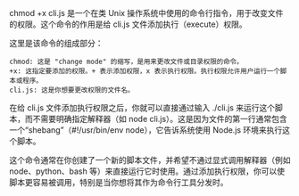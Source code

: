 chmod +x cli.js 是一个在类 Unix 操作系统中使用的命令行指令，用于改变文件的权限。这个命令的作用是给 cli.js 文件添加执行（execute）权限。

这里是该命令的组成部分：

    chmod: 这是 "change mode" 的缩写，是用来更改文件或目录权限的命令。
    +x: 这指定要添加的权限。+ 表示添加权限，x 表示执行权限。执行权限允许用户运行一个脚本或程序。
    cli.js: 这是你想要更改权限的文件名。

在给 cli.js 文件添加执行权限之后，你就可以直接通过输入 ./cli.js 来运行这个脚本，而不需要明确指定解释器（如 node cli.js）。这是因为文件的第一行通常包含一个“shebang”（#!/usr/bin/env node），它告诉系统使用 Node.js 环境来执行这个脚本。

这个命令通常在你创建了一个新的脚本文件，并希望不通过显式调用解释器（例如 node、python、bash 等）来直接运行它时使用。通过添加执行权限，你可以使脚本更容易被调用，特别是当你想将其作为命令行工具分发时。